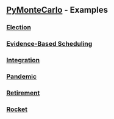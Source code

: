 ## [PyMonteCarlo](../README.md) - Examples

### [Election](rocket/README.md)
### [Evidence-Based Scheduling](evidence_based_scheduling/README.md)
### [Integration](integration/README.md)
### [Pandemic](pandemic/README.md)
### [Retirement](retirement/README.md)
### [Rocket](rocket/README.md)
